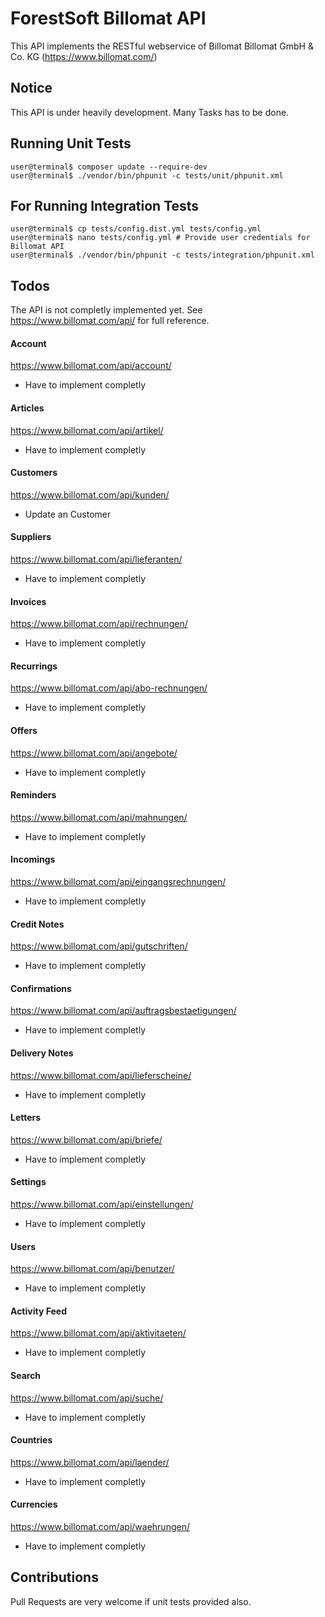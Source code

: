 # ForestSoft Billomat API

This API implements the RESTful webservice of Billomat Billomat GmbH & Co. KG (https://www.billomat.com/)

## Notice
This API is under heavily development. Many Tasks has to be done.

## Running Unit Tests

```
user@terminal$ composer update --require-dev
user@terminal$ ./vendor/bin/phpunit -c tests/unit/phpunit.xml
```

## For Running Integration Tests

```
user@terminal$ cp tests/config.dist.yml tests/config.yml
user@terminal$ nano tests/config.yml # Provide user credentials for Billomat API
user@terminal$ ./vendor/bin/phpunit -c tests/integration/phpunit.xml
```

## Todos

The API is not completly implemented yet. See  https://www.billomat.com/api/ for full reference.

#### Account
https://www.billomat.com/api/account/
* Have to implement completly

#### Articles
https://www.billomat.com/api/artikel/
* Have to implement completly

#### Customers
https://www.billomat.com/api/kunden/
* Update an Customer

#### Suppliers
https://www.billomat.com/api/lieferanten/
* Have to implement completly

#### Invoices
https://www.billomat.com/api/rechnungen/
* Have to implement completly
 
#### Recurrings
https://www.billomat.com/api/abo-rechnungen/
* Have to implement completly

#### Offers
https://www.billomat.com/api/angebote/
* Have to implement completly

#### Reminders
https://www.billomat.com/api/mahnungen/
* Have to implement completly

#### Incomings
https://www.billomat.com/api/eingangsrechnungen/
* Have to implement completly

#### Credit Notes
https://www.billomat.com/api/gutschriften/
* Have to implement completly

#### Confirmations
https://www.billomat.com/api/auftragsbestaetigungen/
* Have to implement completly

#### Delivery Notes
https://www.billomat.com/api/lieferscheine/
* Have to implement completly

#### Letters
https://www.billomat.com/api/briefe/
* Have to implement completly

#### Settings
https://www.billomat.com/api/einstellungen/
* Have to implement completly

#### Users
https://www.billomat.com/api/benutzer/
* Have to implement completly

#### Activity Feed
https://www.billomat.com/api/aktivitaeten/
* Have to implement completly

#### Search
https://www.billomat.com/api/suche/
* Have to implement completly

#### Countries
https://www.billomat.com/api/laender/
* Have to implement completly

#### Currencies
https://www.billomat.com/api/waehrungen/
* Have to implement completly

## Contributions
Pull Requests are very welcome if unit tests provided also.
